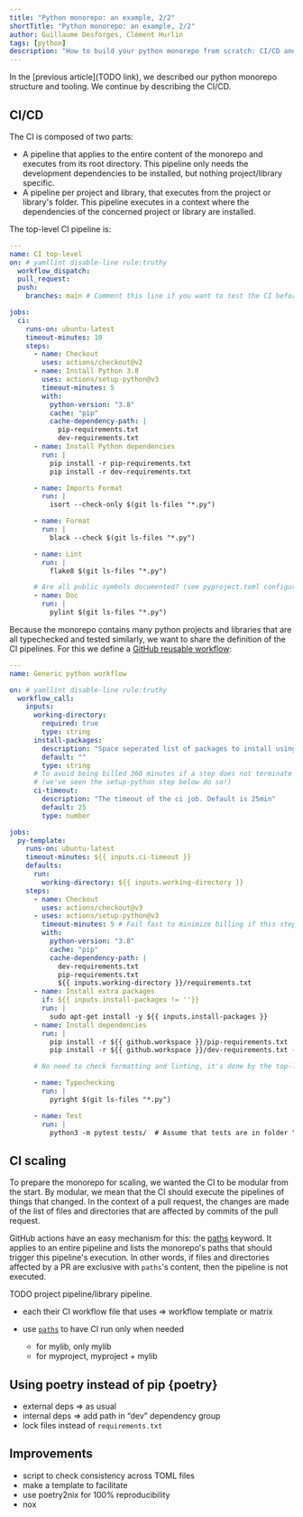 ```yaml
---
title: "Python monorepo: an example, 2/2"
shortTitle: "Python monorepo: an example, 2/2"
author: Guillaume Desforges, Clément Hurlin
tags: [python]
description: "How to build your python monorepo from scratch: CI/CD and improvements"
---
```


In the [previous article](TODO link),
we described our python monorepo structure and tooling.
We continue by describing the CI/CD.

## CI/CD

The CI is composed of two parts:

- A pipeline that applies to the entire content of the monorepo and executes
  from its root directory. This pipeline only needs the development dependencies to be installed,
  but nothing project/library specific.
- A pipeline per project and library, that executes from the project or library's
  folder. This pipeline executes in a context where the dependencies
  of the concerned project or library are installed.

The top-level CI pipeline is:

```yaml
---
name: CI top-level
on: # yamllint disable-line rule:truthy
  workflow_dispatch:
  pull_request:
  push:
    branches: main # Comment this line if you want to test the CI before opening a PR

jobs:
  ci:
    runs-on: ubuntu-latest
    timeout-minutes: 10
    steps:
      - name: Checkout
        uses: actions/checkout@v2
      - name: Install Python 3.8
        uses: actions/setup-python@v3
        timeout-minutes: 5
        with:
          python-version: "3.8"
          cache: "pip"
          cache-dependency-path: |
            pip-requirements.txt
            dev-requirements.txt
      - name: Install Python dependencies
        run: |
          pip install -r pip-requirements.txt
          pip install -r dev-requirements.txt

      - name: Imports Format
        run: |
          isort --check-only $(git ls-files "*.py")

      - name: Format
        run: |
          black --check $(git ls-files "*.py")

      - name: Lint
        run: |
          flake8 $(git ls-files "*.py")

      # Are all public symbols documented? (see pyproject.toml configuration)
      - name: Doc
        run: |
          pylint $(git ls-files "*.py")
```

Because the monorepo contains many python projects and libraries that
are all typechecked and tested similarly, we want to share the definition
of the CI pipelines. For this we define a
[GitHub reusable workflow](https://docs.github.com/en/actions/using-workflows/reusing-workflows):

```yaml
---
name: Generic python workflow

on: # yamllint disable-line rule:truthy
  workflow_call:
    inputs:
      working-directory:
        required: true
        type: string
      install-packages:
        description: "Space seperated list of packages to install using apt-get."
        default: ""
        type: string
      # To avoid being billed 360 minutes if a step does not terminate
      # (we've seen the setup-python step below do so!)
      ci-timeout:
        description: "The timeout of the ci job. Default is 25min"
        default: 25
        type: number

jobs:
  py-template:
    runs-on: ubuntu-latest
    timeout-minutes: ${{ inputs.ci-timeout }}
    defaults:
      run:
        working-directory: ${{ inputs.working-directory }}
    steps:
      - name: Checkout
        uses: actions/checkout@v3
      - uses: actions/setup-python@v3
        timeout-minutes: 5 # Fail fast to minimize billing if this step freezes (it happened!)
        with:
          python-version: "3.8"
          cache: "pip"
          cache-dependency-path: |
            dev-requirements.txt
            pip-requirements.txt
            ${{ inputs.working-directory }}/requirements.txt
      - name: Install extra packages
        if: ${{ inputs.install-packages != ''}}
        run: |
          sudo apt-get install -y ${{ inputs.install-packages }}
      - name: Install dependencies
        run: |
          pip install -r ${{ github.workspace }}/pip-requirements.txt
          pip install -r ${{ github.workspace }}/dev-requirements.txt -r requirements.txt

      # No need to check formatting and linting, it's done by the top-level CI

      - name: Typechecking
        run: |
          pyright $(git ls-files "*.py")

      - name: Test
        run: |
          python3 -m pytest tests/  # Assume that tests are in folder "tests/"
```

## CI scaling

To prepare the monorepo for scaling, we wanted the CI to be modular from the start.
By modular, we mean that the CI should execute the pipelines of things that changed.
In the context of a pull request, the changes are made of the list of files and
directories that are affected by commits of the pull request.

GitHub actions have an easy mechanism for this:
the [paths](https://docs.github.com/en/actions/using-workflows/workflow-syntax-for-github-actions#onpushpull_requestpull_request_targetpathspaths-ignore) keyword.
It applies to an entire pipeline and lists the monorepo's
paths that should trigger this pipeline's execution. In other words,
if files and directories affected by a PR are exclusive with `paths`'s content,
then the pipeline is not executed.

TODO project pipeline/library pipeline.

- each their CI workflow file that uses ⇒ workflow template or matrix

- use [`paths`](https://docs.github.com/en/actions/using-workflows/workflow-syntax-for-github-actions#onpushpull_requestpull_request_targetpathspaths-ignore) to have CI run only when needed
  - for mylib, only mylib
  - for myproject, myproject + mylib

## Using poetry instead of pip {poetry}

- external deps ⇒ as usual
- internal deps ⇒ add path in “dev” dependency group
- lock files instead of `requirements.txt`

## Improvements

- script to check consistency across TOML files
- make a template to facilitate
- use poetry2nix for 100% reproducibility
- nox
